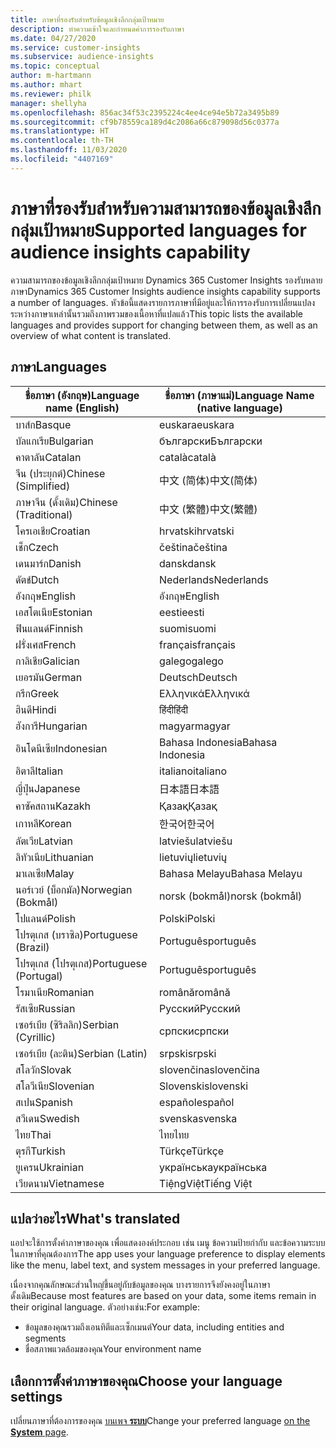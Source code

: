 ```yaml
---
title: ภาษาที่รองรับสำหรับข้อมูลเชิงลึกกลุ่มเป้าหมาย
description: ทำความเข้าใจและกำหนดค่าการรองรับภาษา
ms.date: 04/27/2020
ms.service: customer-insights
ms.subservice: audience-insights
ms.topic: conceptual
author: m-hartmann
ms.author: mhart
ms.reviewer: philk
manager: shellyha
ms.openlocfilehash: 856ac34f53c2395224c4ee4ce94e5b72a3495b89
ms.sourcegitcommit: cf9b78559ca189d4c2086a66c879098d56c0377a
ms.translationtype: HT
ms.contentlocale: th-TH
ms.lasthandoff: 11/03/2020
ms.locfileid: "4407169"
---
```

# <a name="supported-languages-for-audience-insights-capability"></a><span data-ttu-id="c58ad-103">ภาษาที่รองรับสำหรับความสามารถของข้อมูลเชิงลึกกลุ่มเป้าหมาย</span><span class="sxs-lookup"><span data-stu-id="c58ad-103">Supported languages for audience insights capability</span></span>

<span data-ttu-id="c58ad-104">ความสามารถของข้อมูลเชิงลึกกลุ่มเป้าหมาย Dynamics 365 Customer Insights รองรับหลายภาษา</span><span class="sxs-lookup"><span data-stu-id="c58ad-104">Dynamics 365 Customer Insights audience insights capability supports a number of languages.</span></span> <span data-ttu-id="c58ad-105">หัวข้อนี้แสดงรายการภาษาที่มีอยู่และให้การรองรับการเปลี่ยนแปลงระหว่างภาษาเหล่านั้นรวมถึงภาพรวมของเนื้อหาที่แปลแล้ว</span><span class="sxs-lookup"><span data-stu-id="c58ad-105">This topic lists the available languages and provides support for changing between them, as well as an overview of what content is translated.</span></span>

## <a name="languages"></a><span data-ttu-id="c58ad-106">ภาษา</span><span class="sxs-lookup"><span data-stu-id="c58ad-106">Languages</span></span>

| <span data-ttu-id="c58ad-107">ชื่อภาษา (อังกฤษ)</span><span class="sxs-lookup"><span data-stu-id="c58ad-107">Language name (English)</span></span>|  <span data-ttu-id="c58ad-108">ชื่อภาษา (ภาษาแม่)</span><span class="sxs-lookup"><span data-stu-id="c58ad-108">Language Name (native language)</span></span> |
| ------------- | ------------- |
| <span data-ttu-id="c58ad-109">บาส์ก</span><span class="sxs-lookup"><span data-stu-id="c58ad-109">Basque</span></span> | <span data-ttu-id="c58ad-110">euskara</span><span class="sxs-lookup"><span data-stu-id="c58ad-110">euskara</span></span> |
| <span data-ttu-id="c58ad-111">บัลแกเรีย</span><span class="sxs-lookup"><span data-stu-id="c58ad-111">Bulgarian</span></span> | <span data-ttu-id="c58ad-112">български</span><span class="sxs-lookup"><span data-stu-id="c58ad-112">Български</span></span> |
| <span data-ttu-id="c58ad-113">คาตาลัน</span><span class="sxs-lookup"><span data-stu-id="c58ad-113">Catalan</span></span> | <span data-ttu-id="c58ad-114">català</span><span class="sxs-lookup"><span data-stu-id="c58ad-114">català</span></span> |
| <span data-ttu-id="c58ad-115">จีน (ประยุกต์)</span><span class="sxs-lookup"><span data-stu-id="c58ad-115">Chinese (Simplified)</span></span> | <span data-ttu-id="c58ad-116">中文 (简体)</span><span class="sxs-lookup"><span data-stu-id="c58ad-116">中文(简体)</span></span> |
| <span data-ttu-id="c58ad-117">ภาษาจีน (ดั้งเดิม)</span><span class="sxs-lookup"><span data-stu-id="c58ad-117">Chinese (Traditional)</span></span> | <span data-ttu-id="c58ad-118">中文 (繁體)</span><span class="sxs-lookup"><span data-stu-id="c58ad-118">中文(繁體)</span></span> |
| <span data-ttu-id="c58ad-119">โครเอเชีย</span><span class="sxs-lookup"><span data-stu-id="c58ad-119">Croatian</span></span> | <span data-ttu-id="c58ad-120">hrvatski</span><span class="sxs-lookup"><span data-stu-id="c58ad-120">hrvatski</span></span> |
| <span data-ttu-id="c58ad-121">เช็ก</span><span class="sxs-lookup"><span data-stu-id="c58ad-121">Czech</span></span> | <span data-ttu-id="c58ad-122">čeština</span><span class="sxs-lookup"><span data-stu-id="c58ad-122">čeština</span></span> |
| <span data-ttu-id="c58ad-123">เดนมาร์ก</span><span class="sxs-lookup"><span data-stu-id="c58ad-123">Danish</span></span> | <span data-ttu-id="c58ad-124">dansk</span><span class="sxs-lookup"><span data-stu-id="c58ad-124">dansk</span></span> |
| <span data-ttu-id="c58ad-125">ดัตช์</span><span class="sxs-lookup"><span data-stu-id="c58ad-125">Dutch</span></span> | <span data-ttu-id="c58ad-126">Nederlands</span><span class="sxs-lookup"><span data-stu-id="c58ad-126">Nederlands</span></span> |
| <span data-ttu-id="c58ad-127">อังกฤษ</span><span class="sxs-lookup"><span data-stu-id="c58ad-127">English</span></span> | <span data-ttu-id="c58ad-128">อังกฤษ</span><span class="sxs-lookup"><span data-stu-id="c58ad-128">English</span></span> |
| <span data-ttu-id="c58ad-129">เอสโตเนีย</span><span class="sxs-lookup"><span data-stu-id="c58ad-129">Estonian</span></span> | <span data-ttu-id="c58ad-130">eesti</span><span class="sxs-lookup"><span data-stu-id="c58ad-130">eesti</span></span> |
| <span data-ttu-id="c58ad-131">ฟินแลนด์</span><span class="sxs-lookup"><span data-stu-id="c58ad-131">Finnish</span></span> | <span data-ttu-id="c58ad-132">suomi</span><span class="sxs-lookup"><span data-stu-id="c58ad-132">suomi</span></span> |
| <span data-ttu-id="c58ad-133">ฝรั่งเศส</span><span class="sxs-lookup"><span data-stu-id="c58ad-133">French</span></span> | <span data-ttu-id="c58ad-134">français</span><span class="sxs-lookup"><span data-stu-id="c58ad-134">français</span></span> |
| <span data-ttu-id="c58ad-135">กาลิเชีย</span><span class="sxs-lookup"><span data-stu-id="c58ad-135">Galician</span></span> | <span data-ttu-id="c58ad-136">galego</span><span class="sxs-lookup"><span data-stu-id="c58ad-136">galego</span></span> |
| <span data-ttu-id="c58ad-137">เยอรมัน</span><span class="sxs-lookup"><span data-stu-id="c58ad-137">German</span></span> | <span data-ttu-id="c58ad-138">Deutsch</span><span class="sxs-lookup"><span data-stu-id="c58ad-138">Deutsch</span></span> |
| <span data-ttu-id="c58ad-139">กรีก</span><span class="sxs-lookup"><span data-stu-id="c58ad-139">Greek</span></span> | <span data-ttu-id="c58ad-140">Ελληνικά</span><span class="sxs-lookup"><span data-stu-id="c58ad-140">Ελληνικά</span></span> |
| <span data-ttu-id="c58ad-141">ฮินดี</span><span class="sxs-lookup"><span data-stu-id="c58ad-141">Hindi</span></span> | <span data-ttu-id="c58ad-142">हिंदी</span><span class="sxs-lookup"><span data-stu-id="c58ad-142">हिंदी</span></span> |
| <span data-ttu-id="c58ad-143">ฮังการี</span><span class="sxs-lookup"><span data-stu-id="c58ad-143">Hungarian</span></span> | <span data-ttu-id="c58ad-144">magyar</span><span class="sxs-lookup"><span data-stu-id="c58ad-144">magyar</span></span> |
| <span data-ttu-id="c58ad-145">อินโดนีเซีย</span><span class="sxs-lookup"><span data-stu-id="c58ad-145">Indonesian</span></span> | <span data-ttu-id="c58ad-146">Bahasa Indonesia</span><span class="sxs-lookup"><span data-stu-id="c58ad-146">Bahasa Indonesia</span></span> |
| <span data-ttu-id="c58ad-147">อิตาลี</span><span class="sxs-lookup"><span data-stu-id="c58ad-147">Italian</span></span> | <span data-ttu-id="c58ad-148">italiano</span><span class="sxs-lookup"><span data-stu-id="c58ad-148">italiano</span></span> |
| <span data-ttu-id="c58ad-149">ญี่ปุ่น</span><span class="sxs-lookup"><span data-stu-id="c58ad-149">Japanese</span></span> | <span data-ttu-id="c58ad-150">日本語</span><span class="sxs-lookup"><span data-stu-id="c58ad-150">日本語</span></span> |
| <span data-ttu-id="c58ad-151">คาซัคสถาน</span><span class="sxs-lookup"><span data-stu-id="c58ad-151">Kazakh</span></span> | <span data-ttu-id="c58ad-152">Қазақ</span><span class="sxs-lookup"><span data-stu-id="c58ad-152">Қазақ</span></span> |
| <span data-ttu-id="c58ad-153">เกาหลี</span><span class="sxs-lookup"><span data-stu-id="c58ad-153">Korean</span></span> | <span data-ttu-id="c58ad-154">한국어</span><span class="sxs-lookup"><span data-stu-id="c58ad-154">한국어</span></span> |
| <span data-ttu-id="c58ad-155">ลัตเวีย</span><span class="sxs-lookup"><span data-stu-id="c58ad-155">Latvian</span></span> | <span data-ttu-id="c58ad-156">latviešu</span><span class="sxs-lookup"><span data-stu-id="c58ad-156">latviešu</span></span> |
| <span data-ttu-id="c58ad-157">ลิทัวเนีย</span><span class="sxs-lookup"><span data-stu-id="c58ad-157">Lithuanian</span></span> | <span data-ttu-id="c58ad-158">lietuvių</span><span class="sxs-lookup"><span data-stu-id="c58ad-158">lietuvių</span></span> |
| <span data-ttu-id="c58ad-159">มาเลเซีย</span><span class="sxs-lookup"><span data-stu-id="c58ad-159">Malay</span></span> | <span data-ttu-id="c58ad-160">Bahasa Melayu</span><span class="sxs-lookup"><span data-stu-id="c58ad-160">Bahasa Melayu</span></span> |
| <span data-ttu-id="c58ad-161">นอร์เวย์ (บ็อกมัล)</span><span class="sxs-lookup"><span data-stu-id="c58ad-161">Norwegian (Bokmål)</span></span> | <span data-ttu-id="c58ad-162">norsk (bokmål)</span><span class="sxs-lookup"><span data-stu-id="c58ad-162">norsk (bokmål)</span></span> |
| <span data-ttu-id="c58ad-163">โปแลนด์</span><span class="sxs-lookup"><span data-stu-id="c58ad-163">Polish</span></span> | <span data-ttu-id="c58ad-164">Polski</span><span class="sxs-lookup"><span data-stu-id="c58ad-164">Polski</span></span> |
| <span data-ttu-id="c58ad-165">โปรตุเกส (บราซิล)</span><span class="sxs-lookup"><span data-stu-id="c58ad-165">Portuguese (Brazil)</span></span> | <span data-ttu-id="c58ad-166">Português</span><span class="sxs-lookup"><span data-stu-id="c58ad-166">português</span></span> |
| <span data-ttu-id="c58ad-167">โปรตุเกส (โปรตุเกส)</span><span class="sxs-lookup"><span data-stu-id="c58ad-167">Portuguese (Portugal)</span></span> | <span data-ttu-id="c58ad-168">Português</span><span class="sxs-lookup"><span data-stu-id="c58ad-168">português</span></span> |
| <span data-ttu-id="c58ad-169">โรมาเนีย</span><span class="sxs-lookup"><span data-stu-id="c58ad-169">Romanian</span></span> | <span data-ttu-id="c58ad-170">română</span><span class="sxs-lookup"><span data-stu-id="c58ad-170">română</span></span> |
| <span data-ttu-id="c58ad-171">รัสเซีย</span><span class="sxs-lookup"><span data-stu-id="c58ad-171">Russian</span></span> | <span data-ttu-id="c58ad-172">Pусский</span><span class="sxs-lookup"><span data-stu-id="c58ad-172">Русский</span></span> |
| <span data-ttu-id="c58ad-173">เซอร์เบีย (ซิริลลิก)</span><span class="sxs-lookup"><span data-stu-id="c58ad-173">Serbian (Cyrillic)</span></span> | <span data-ttu-id="c58ad-174">српски</span><span class="sxs-lookup"><span data-stu-id="c58ad-174">српски</span></span> |
| <span data-ttu-id="c58ad-175">เซอร์เบีย (ละติน)</span><span class="sxs-lookup"><span data-stu-id="c58ad-175">Serbian (Latin)</span></span> | <span data-ttu-id="c58ad-176">srpski</span><span class="sxs-lookup"><span data-stu-id="c58ad-176">srpski</span></span> |
| <span data-ttu-id="c58ad-177">สโลวัก</span><span class="sxs-lookup"><span data-stu-id="c58ad-177">Slovak</span></span> | <span data-ttu-id="c58ad-178">slovenčina</span><span class="sxs-lookup"><span data-stu-id="c58ad-178">slovenčina</span></span> |
| <span data-ttu-id="c58ad-179">สโลวีเนีย</span><span class="sxs-lookup"><span data-stu-id="c58ad-179">Slovenian</span></span> | <span data-ttu-id="c58ad-180">Slovenski</span><span class="sxs-lookup"><span data-stu-id="c58ad-180">slovenski</span></span> |
| <span data-ttu-id="c58ad-181">สเปน</span><span class="sxs-lookup"><span data-stu-id="c58ad-181">Spanish</span></span> | <span data-ttu-id="c58ad-182">español</span><span class="sxs-lookup"><span data-stu-id="c58ad-182">español</span></span> |
| <span data-ttu-id="c58ad-183">สวีเดน</span><span class="sxs-lookup"><span data-stu-id="c58ad-183">Swedish</span></span> | <span data-ttu-id="c58ad-184">svenska</span><span class="sxs-lookup"><span data-stu-id="c58ad-184">svenska</span></span> |
| <span data-ttu-id="c58ad-185">ไทย</span><span class="sxs-lookup"><span data-stu-id="c58ad-185">Thai</span></span> | <span data-ttu-id="c58ad-186">ไทย</span><span class="sxs-lookup"><span data-stu-id="c58ad-186">ไทย</span></span> |
| <span data-ttu-id="c58ad-187">ตุรกี</span><span class="sxs-lookup"><span data-stu-id="c58ad-187">Turkish</span></span> | <span data-ttu-id="c58ad-188">Türkçe</span><span class="sxs-lookup"><span data-stu-id="c58ad-188">Türkçe</span></span> |
| <span data-ttu-id="c58ad-189">ยูเครน</span><span class="sxs-lookup"><span data-stu-id="c58ad-189">Ukrainian</span></span> | <span data-ttu-id="c58ad-190">українська</span><span class="sxs-lookup"><span data-stu-id="c58ad-190">українська</span></span> |
| <span data-ttu-id="c58ad-191">เวียดนาม</span><span class="sxs-lookup"><span data-stu-id="c58ad-191">Vietnamese</span></span> | <span data-ttu-id="c58ad-192">TiệngViệt</span><span class="sxs-lookup"><span data-stu-id="c58ad-192">Tiếng Việt</span></span> |

## <a name="whats-translated"></a><span data-ttu-id="c58ad-193">แปลว่าอะไร</span><span class="sxs-lookup"><span data-stu-id="c58ad-193">What's translated</span></span>

<span data-ttu-id="c58ad-194">แอปจะใช้การตั้งค่าภาษาของคุณ เพื่อแสดงองค์ประกอบ เช่น เมนู ข้อความป้ายกำกับ และข้อความระบบในภาษาที่คุณต้องการ</span><span class="sxs-lookup"><span data-stu-id="c58ad-194">The app uses your language preference to display elements like the menu, label text, and system messages in your preferred language.</span></span>

<span data-ttu-id="c58ad-195">เนื่องจากคุณลักษณะส่วนใหญ่ขึ้นอยู่กับข้อมูลของคุณ บางรายการจึงยังคงอยู่ในภาษาดั้งเดิม</span><span class="sxs-lookup"><span data-stu-id="c58ad-195">Because most features are based on your data, some items remain in their original language.</span></span> <span data-ttu-id="c58ad-196">ตัวอย่างเช่น:</span><span class="sxs-lookup"><span data-stu-id="c58ad-196">For example:</span></span>

- <span data-ttu-id="c58ad-197">ข้อมูลของคุณรวมถึงเอนทิตีและเซ็กเมนต์</span><span class="sxs-lookup"><span data-stu-id="c58ad-197">Your data, including entities and segments</span></span>
- <span data-ttu-id="c58ad-198">ชื่อสภาพแวดล้อมของคุณ</span><span class="sxs-lookup"><span data-stu-id="c58ad-198">Your environment name</span></span>

## <a name="choose-your-language-settings"></a><span data-ttu-id="c58ad-199">เลือกการตั้งค่าภาษาของคุณ</span><span class="sxs-lookup"><span data-stu-id="c58ad-199">Choose your language settings</span></span>  

<span data-ttu-id="c58ad-200">เปลี่ยนภาษาที่ต้องการของคุณ [บนเพจ **ระบบ**](system.md)</span><span class="sxs-lookup"><span data-stu-id="c58ad-200">Change your preferred language [on the **System** page](system.md).</span></span>

